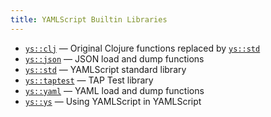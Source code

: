 ```yaml
---
title: YAMLScript Builtin Libraries
---
```


* [`ys::clj`](ys-clj.md) — Original Clojure functions replaced by [`ys::std`](
  ys-std.md)
* [`ys::json`](ys-json.md) — JSON load and dump functions
* [`ys::std`](ys-std.md) — YAMLScript standard library
* [`ys::taptest`](ys-taptest.md) — TAP Test library
* [`ys::yaml`](ys-yaml.md) — YAML load and dump functions
* [`ys::ys`](ys-ys.md) — Using YAMLScript in YAMLScript

